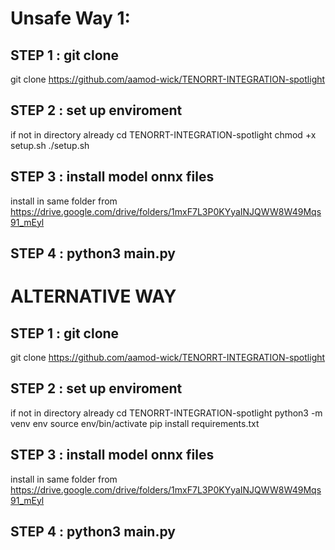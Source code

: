 # Unsafe Way 1: 
## STEP 1 : git clone 
git clone https://github.com/aamod-wick/TENORRT-INTEGRATION-spotlight
## STEP 2 : set up enviroment 
if not in directory already
cd TENORRT-INTEGRATION-spotlight 
chmod +x setup.sh
./setup.sh
## STEP 3 : install model onnx files 
install in same folder from https://drive.google.com/drive/folders/1mxF7L3P0KYyaINJQWW8W49Mqs91_mEyl
## STEP 4 : python3 main.py 

# ALTERNATIVE WAY 
## STEP 1 : git clone 
git clone https://github.com/aamod-wick/TENORRT-INTEGRATION-spotlight
## STEP 2 : set up enviroment 
if not in directory already
cd TENORRT-INTEGRATION-spotlight 
python3 -m venv env
source env/bin/activate
pip install requirements.txt

## STEP 3 : install model onnx files 
install in same folder from https://drive.google.com/drive/folders/1mxF7L3P0KYyaINJQWW8W49Mqs91_mEyl
## STEP 4 : python3 main.py 

